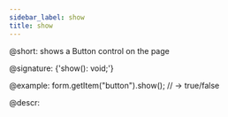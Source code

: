 ```yaml
---
sidebar_label: show
title: show
---          
```


@short: shows a Button control on the page

@signature: {'show(): void;'}

@example:
form.getItem("button").show();
// -> true/false

@descr:
